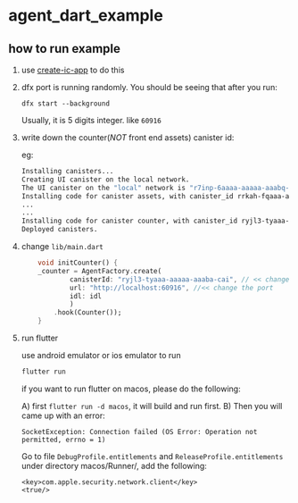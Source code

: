 # agent_dart_example

## how to run example

1. use [create-ic-app](https://github.com/MioQuispe/create-ic-app) to do this
2. dfx port is running randomly. You should be seeing that after you run:
    ```
    dfx start --background
    ```
    Usually, it is 5 digits integer. like `60916`

3. write down the counter(*NOT* front end assets) canister id:

    eg:
    ```bash
    Installing canisters...
    Creating UI canister on the local network.
    The UI canister on the "local" network is "r7inp-6aaaa-aaaaa-aaabq-cai" # <<< !NOT! this one
    Installing code for canister assets, with canister_id rrkah-fqaaa-aaaaa-aaaaq-cai # <<< !NOT! this one
    ...
    ...
    Installing code for canister counter, with canister_id ryjl3-tyaaa-aaaaa-aaaba-cai # <<< THIS IS CORRECT !!
    Deployed canisters.
    ```

4. change `lib/main.dart` 
   
    ```dart
        void initCounter() {
        _counter = AgentFactory.create(
                canisterId: "ryjl3-tyaaa-aaaaa-aaaba-cai", // << change this
                url: "http://localhost:60916", //<< change the port
                idl: idl
                )
            .hook(Counter());
        }
    ```

5. run flutter

   use android emulator or ios emulator to run

    ```bash
    flutter run
    ```

   if you want to run flutter on macos, please do the following:

   A) first `flutter run -d macos`, it will build and run first.
   B) Then you will came up with an error:
      ```
      SocketException: Connection failed (OS Error: Operation not permitted, errno = 1)
      ```
   
    Go to  file `DebugProfile.entitlements` and `ReleaseProfile.entitlements` under directory macos/Runner/, add the following:
    ```
    <key>com.apple.security.network.client</key>
    <true/>
    ```
    